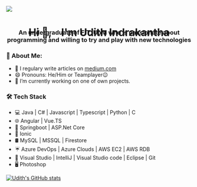 [![](https://github.com/thompsonemerson/thompsonemerson/raw/master/cover-thompson.png)](https://github.com/thompsonemerson/thompsonemerson/raw/master/cover-thompson.png)
<center><h1> Hi 👋,  &nbsp;&nbsp;&nbsp;I'm Udith Indrakantha</h1></center>
<div style="margin-top: -50px;">
<center><h3> An undergraduate of FIT, UoM who is passionate about programming and willing to try and play with new technologies</h3></Center>
</div>


### 🤵  About Me:
 - 📝 I regulary write articles on [medium.com](https://medium.com/@udith.indrakantha) 
 - 😄  Pronouns: He/Him or Teamplayer😉
 - 🌱  I’m currently working on one of own projects.
 

### 🛠  Tech Stack

-   💻  Java | C# | Javascript | Typescript | Python | C
-   🌐  Angular | Vue.TS
-   🎩  Springboot | ASP.Net Core
-   📲  Ionic
-   🛢  MySQL | MSSQL | Firestore
-   ☔  Azure DevOps | Azure Clouds | AWS EC2 | AWS RDB
-   🔧  Visual Studio | IntelliJ | Visual Studio code | Eclipse | Git
-   🖥   Photoshop 

<!-- 
![](https://img.shields.io/badge/-Angular-informational?style=flat&logo=<LOGO_NAME>&logoColor=white&color=2bbc8a)


<img src="./Assets/angular.svg" color="red" width="40">




<br /><br /> -->

[![Udith's GitHub stats](https://github-readme-stats.vercel.app/api?username=Udith-Gayan&count_private=true&show_icons=true&theme=blueberry&include_all_commits=true)](https://github.com/Udith-Gayan/github-readme-stats)



